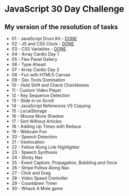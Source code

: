# JavaScript 30 Day Challenge
## My version of the resolution of tasks

* 01 - JavaScript Drum Kit - [DONE](https://oliktva.github.io/js-practice/01%20-%20JavaScript%20Drum%20Kit/)
* 02 - JS and CSS Clock	- [DONE](https://oliktva.github.io/js-practice/02%20-%20JS%20and%20CSS%20Clock/)
* 03 - CSS Variables - [DONE](https://oliktva.github.io/js-practice/03%20-%20CSS%20Variables/)
* 04 - Array Cardio Day 1
* 05 - Flex Panel Gallery
* 06 - Type Ahead
* 07 - Array Cardio Day 2
* 08 - Fun with HTML5 Canvas
* 09 - Dev Tools Domination
* 10 - Hold Shift and Check Checkboxes
* 11 - Custom Video Player
* 12 - Key Sequence Detection
* 13 - Slide in on Scroll
* 14 - JavaScript References VS Copying
* 15 - LocalStorage
* 16 - Mouse Move Shadow
* 17 - Sort Without Articles
* 18 - Adding Up Times with Reduce
* 19 - Webcam Fun
* 20 - Speech Detection
* 21 - Geolocation
* 22 - Follow Along Link Highlighter
* 23 - Speech Synthesis
* 24 - Sticky Nav
* 25 - Event Capture, Propagation, Bubbling and Once
* 26 - Stripe Follow Along Nav
* 27 - Click and Drag
* 28 - Video Speed Controller
* 29 - Countdown Timer
* 30 - Whack A Mole game
